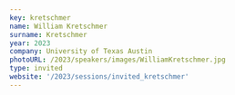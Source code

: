 ```yaml
---
key: kretschmer
name: William Kretschmer 
surname: Kretschmer
year: 2023
company: University of Texas Austin
photoURL: /2023/speakers/images/WilliamKretschmer.jpg
type: invited
website: '/2023/sessions/invited_kretschmer'
---
```


